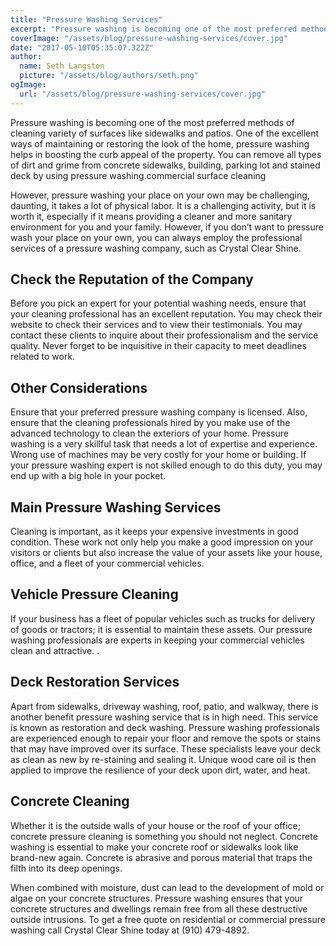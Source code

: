 ```yaml
---
title: "Pressure Washing Services"
excerpt: "Pressure washing is becoming one of the most preferred methods of cleaning variety of surfaces like sidewalks and patios. One of the excellent ways of maintaining or restoring the look of the home, pressure washing helps in boosting the curb appeal of the property. You can remove all types of dirt and grime from concrete sidewalks, building, parking lot and stained deck by using pressure washing."
coverImage: "/assets/blog/pressure-washing-services/cover.jpg"
date: "2017-05-10T05:35:07.322Z"
author:
  name: Seth Langston
  picture: "/assets/blog/authors/seth.png"
ogImage:
  url: "/assets/blog/pressure-washing-services/cover.jpg"
---
```


Pressure washing is becoming one of the most preferred methods of cleaning variety of surfaces like sidewalks and patios. One of the excellent ways of maintaining or restoring the look of the home, pressure washing helps in boosting the curb appeal of the property. You can remove all types of dirt and grime from concrete sidewalks, building, parking lot and stained deck by using pressure washing.commercial surface cleaning

However, pressure washing your place on your own may be challenging, daunting, it takes a lot of physical labor. It is a challenging activity, but it is worth it, especially if it means providing a cleaner and more sanitary environment for you and your family. However, if you don’t want to pressure wash your place on your own, you can always employ the professional services of a pressure washing company, such as Crystal Clear Shine.

## Check the Reputation of the Company

Before you pick an expert for your potential washing needs, ensure that your cleaning professional has an excellent reputation. You may check their website to check their services and to view their testimonials. You may contact these clients to inquire about their professionalism and the service quality. Never forget to be inquisitive in their capacity to meet deadlines related to work.

## Other Considerations

Ensure that your preferred pressure washing company is licensed. Also, ensure that the cleaning professionals hired by you make use of the advanced technology to clean the exteriors of your home. Pressure washing is a very skillful task that needs a lot of expertise and experience. Wrong use of machines may be very costly for your home or building. If your pressure washing expert is not skilled enough to do this duty, you may end up with a big hole in your pocket.

## Main Pressure Washing Services

Cleaning is important, as it keeps your expensive investments in good condition. These work not only help you make a good impression on your visitors or clients but also increase the value of your assets like your house, office, and a fleet of your commercial vehicles.

## Vehicle Pressure Cleaning

If your business has a fleet of popular vehicles such as trucks for delivery of goods or tractors; it is essential to maintain these assets. Our pressure washing professionals are experts in keeping your commercial vehicles clean and attractive. .

## Deck Restoration Services

Apart from sidewalks, driveway washing, roof, patio, and walkway, there is another benefit pressure washing service that is in high need. This service is known as restoration and deck washing. Pressure washing professionals are experienced enough to repair your floor and remove the spots or stains that may have improved over its surface. These specialists leave your deck as clean as new by re-staining and sealing it. Unique wood care oil is then applied to improve the resilience of your deck upon dirt, water, and heat.

## Concrete Cleaning

Whether it is the outside walls of your house or the roof of your office; concrete pressure cleaning is something you should not neglect. Concrete washing is essential to make your concrete roof or sidewalks look like brand-new again. Concrete is abrasive and porous material that traps the filth into its deep openings.

When combined with moisture, dust can lead to the development of mold or algae on your concrete structures. Pressure washing ensures that your concrete structures and dwellings remain free from all these destructive outside intrusions. To get a free quote on residential or commercial pressure washing call Crystal Clear Shine today at (910) 479-4892.
